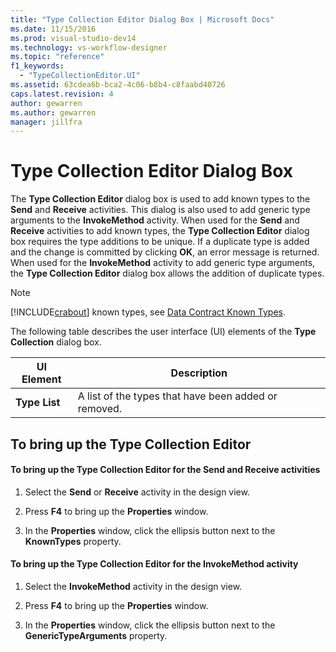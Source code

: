```yaml
---
title: "Type Collection Editor Dialog Box | Microsoft Docs"
ms.date: 11/15/2016
ms.prod: visual-studio-dev14
ms.technology: vs-workflow-designer
ms.topic: "reference"
f1_keywords: 
  - "TypeCollectionEditor.UI"
ms.assetid: 63cdea6b-bca2-4c06-b8b4-c8faabd40726
caps.latest.revision: 4
author: gewarren
ms.author: gewarren
manager: jillfra
---
```

# Type Collection Editor Dialog Box
The **Type Collection Editor** dialog box is used to add known types to the **Send** and **Receive** activities. This dialog is also used to add generic type arguments to the **InvokeMethod** activity. When used for the **Send** and **Receive** activities to add known types, the **Type Collection Editor** dialog box requires the type additions to be unique. If a duplicate type is added and the change is committed by clicking **OK**, an error message is returned. When used for the **InvokeMethod** activity to add generic type arguments, the **Type Collection Editor** dialog box allows the addition of duplicate types.  
  
> [!NOTE]
> [!INCLUDE[crabout](../includes/crabout-md.md)] known types, see [Data Contract Known Types](http://msdn.microsoft.com/library/1a0baea1-27b7-470d-9136-5bbad86c4337).  
  
 The following table describes the user interface (UI) elements of the **Type Collection** dialog box.  
  
|UI Element|Description|  
|----------------|-----------------|  
|**Type List**|A list of the types that have been added or removed.|  
  
## To bring up the Type Collection Editor  
  
#### To bring up the Type Collection Editor for the Send and Receive activities  
  
1. Select the **Send** or **Receive** activity in the design view.  
  
2. Press **F4** to bring up the **Properties** window.  
  
3. In the **Properties** window, click the ellipsis button next to the **KnownTypes** property.  
  
#### To bring up the Type Collection Editor for the InvokeMethod activity  
  
1. Select the **InvokeMethod** activity in the design view.  
  
2. Press **F4** to bring up the **Properties** window.  
  
3. In the **Properties** window, click the ellipsis button next to the **GenericTypeArguments** property.